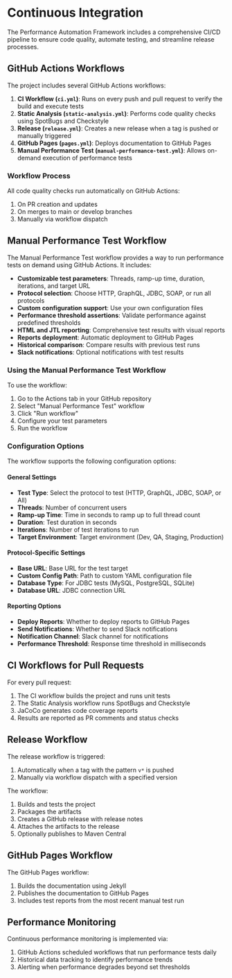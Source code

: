 # Continuous Integration

The Performance Automation Framework includes a comprehensive CI/CD pipeline to ensure code quality, automate testing, and streamline release processes.

## GitHub Actions Workflows

The project includes several GitHub Actions workflows:

1. **CI Workflow (`ci.yml`)**: Runs on every push and pull request to verify the build and execute tests
2. **Static Analysis (`static-analysis.yml`)**: Performs code quality checks using SpotBugs and Checkstyle
3. **Release (`release.yml`)**: Creates a new release when a tag is pushed or manually triggered
4. **GitHub Pages (`pages.yml`)**: Deploys documentation to GitHub Pages
5. **Manual Performance Test (`manual-performance-test.yml`)**: Allows on-demand execution of performance tests

### Workflow Process

All code quality checks run automatically on GitHub Actions:

1. On PR creation and updates
2. On merges to main or develop branches
3. Manually via workflow dispatch

## Manual Performance Test Workflow

The Manual Performance Test workflow provides a way to run performance tests on demand using GitHub Actions. It includes:

- **Customizable test parameters**: Threads, ramp-up time, duration, iterations, and target URL
- **Protocol selection**: Choose HTTP, GraphQL, JDBC, SOAP, or run all protocols
- **Custom configuration support**: Use your own configuration files
- **Performance threshold assertions**: Validate performance against predefined thresholds
- **HTML and JTL reporting**: Comprehensive test results with visual reports
- **Reports deployment**: Automatic deployment to GitHub Pages
- **Historical comparison**: Compare results with previous test runs
- **Slack notifications**: Optional notifications with test results

### Using the Manual Performance Test Workflow

To use the workflow:

1. Go to the Actions tab in your GitHub repository
2. Select "Manual Performance Test" workflow
3. Click "Run workflow"
4. Configure your test parameters
5. Run the workflow

### Configuration Options

The workflow supports the following configuration options:

#### General Settings
- **Test Type**: Select the protocol to test (HTTP, GraphQL, JDBC, SOAP, or All)
- **Threads**: Number of concurrent users
- **Ramp-up Time**: Time in seconds to ramp up to full thread count
- **Duration**: Test duration in seconds
- **Iterations**: Number of test iterations to run
- **Target Environment**: Target environment (Dev, QA, Staging, Production)

#### Protocol-Specific Settings
- **Base URL**: Base URL for the test target
- **Custom Config Path**: Path to custom YAML configuration file
- **Database Type**: For JDBC tests (MySQL, PostgreSQL, SQLite)
- **Database URL**: JDBC connection URL

#### Reporting Options
- **Deploy Reports**: Whether to deploy reports to GitHub Pages
- **Send Notifications**: Whether to send Slack notifications
- **Notification Channel**: Slack channel for notifications
- **Performance Threshold**: Response time threshold in milliseconds

## CI Workflows for Pull Requests

For every pull request:

1. The CI workflow builds the project and runs unit tests
2. The Static Analysis workflow runs SpotBugs and Checkstyle
3. JaCoCo generates code coverage reports
4. Results are reported as PR comments and status checks

## Release Workflow

The release workflow is triggered:

1. Automatically when a tag with the pattern `v*` is pushed
2. Manually via workflow dispatch with a specified version

The workflow:

1. Builds and tests the project
2. Packages the artifacts
3. Creates a GitHub release with release notes
4. Attaches the artifacts to the release
5. Optionally publishes to Maven Central

## GitHub Pages Workflow

The GitHub Pages workflow:

1. Builds the documentation using Jekyll
2. Publishes the documentation to GitHub Pages
3. Includes test reports from the most recent manual test run

## Performance Monitoring

Continuous performance monitoring is implemented via:

1. GitHub Actions scheduled workflows that run performance tests daily
2. Historical data tracking to identify performance trends
3. Alerting when performance degrades beyond set thresholds
